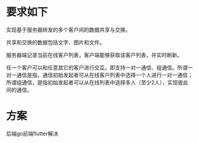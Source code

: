 # 要求如下

实现基于服务器转发的多个客户间的数据共享与交换。

共享和交换的数据包括文字、图片和文件。

服务器端记录当前在线客户列表，客户端能够获取该客户列表，并实时刷新。

任一个客户可以和任意其它的客户进行交互。即支持一对一通信、组通信。所谓一对一通信是指，通信初始发起者可从在线客户列表中选择一个人进行一对一通信；所谓组通信，是指初始发起者可以从在线列表中选择多人（至少2人），实现彼此间的通信。

# 方案

后端go前端flutter解决
